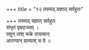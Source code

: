 +++
title = "१२ तस्माद् यज्ञात् सर्वहुतः"

+++
तस्माद् यज्ञात् सर्वहुतः  
संभृतं पृषदाज्यम् ।  
पशून् तांश् चक्रे वायव्यान्  
आरण्यान् ग्राम्याश् च ये ॥